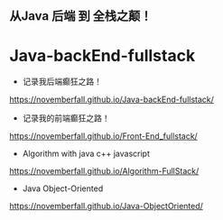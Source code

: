 ## 从Java 后端 到 全栈之颠！
# Java-backEnd-fullstack

- 记录我后端癫狂之路！

https://novemberfall.github.io/Java-backEnd-fullstack/


- 记录我的前端癫狂之路！

https://novemberfall.github.io/Front-End_fullstack/


- Algorithm with java c++ javascript

https://novemberfall.github.io/Algorithm-FullStack/


- Java Object-Oriented

https://novemberfall.github.io/Java-ObjectOriented/